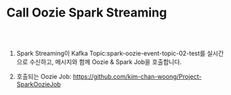 # Call Oozie Spark Streaming
 
<br><br>
 
1. Spark Streaming이 Kafka Topic:spark-oozie-event-topic-02-test를 실시간으로 수신하고, 메시지와 함께 Oozie & Spark Job을 호출합니다.<br>
 
2. 호출되는 Oozie Job: https://github.com/kim-chan-woong/Project-SparkOozieJob
